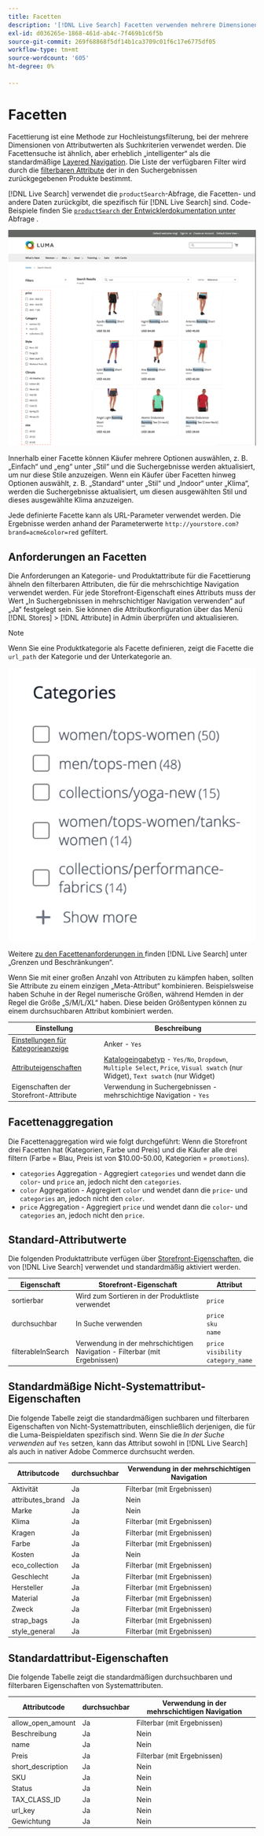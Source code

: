 ```yaml
---
title: Facetten
description: '[!DNL Live Search] Facetten verwenden mehrere Dimensionen von Attributwerten als Suchkriterien.'
exl-id: d036265e-1868-461d-ab4c-7f469b1c6f5b
source-git-commit: 269f68868f5df14b1ca3709c01f6c17e6775df05
workflow-type: tm+mt
source-wordcount: '605'
ht-degree: 0%

---
```


# Facetten

Facettierung ist eine Methode zur Hochleistungsfilterung, bei der mehrere Dimensionen von Attributwerten als Suchkriterien verwendet werden. Die Facettensuche ist ähnlich, aber erheblich „intelligenter“ als die standardmäßige [Layered Navigation](https://experienceleague.adobe.com/docs/commerce-admin/catalog/catalog/navigation/navigation-layered.html?lang=de). Die Liste der verfügbaren Filter wird durch die [filterbaren Attribute](https://experienceleague.adobe.com/docs/commerce-admin/catalog/catalog/navigation/navigation-layered.html?lang=de#filterable-attributes) der in den Suchergebnissen zurückgegebenen Produkte bestimmt.

[!DNL Live Search] verwendet die `productSearch`-Abfrage, die Facetten- und andere Daten zurückgibt, die spezifisch für [!DNL Live Search] sind. Code-Beispiele finden Sie [`productSearch` der Entwicklerdokumentation unter ](https://developer.adobe.com/commerce/webapi/graphql/schema/live-search/queries/product-search/) Abfrage .

![Gefilterte Suchergebnisse](assets/storefront-search-results-run.png)

Innerhalb einer Facette können Käufer mehrere Optionen auswählen, z. B. „Einfach“ und „eng“ unter „Stil“ und die Suchergebnisse werden aktualisiert, um nur diese Stile anzuzeigen. Wenn ein Käufer über Facetten hinweg Optionen auswählt, z. B. „Standard“ unter „Stil“ und „Indoor“ unter „Klima“, werden die Suchergebnisse aktualisiert, um diesen ausgewählten Stil und dieses ausgewählte Klima anzuzeigen.

Jede definierte Facette kann als URL-Parameter verwendet werden. Die Ergebnisse werden anhand der Parameterwerte `http://yourstore.com?brand=acme&color=red` gefiltert.

## Anforderungen an Facetten

Die Anforderungen an Kategorie- und Produktattribute für die Facettierung ähneln den filterbaren Attributen, die für die mehrschichtige Navigation verwendet werden. Für jede Storefront-Eigenschaft eines Attributs muss der Wert „In Suchergebnissen in mehrschichtiger Navigation verwenden“ auf „Ja“ festgelegt sein. Sie können die Attributkonfiguration über das Menü [!DNL Stores] > [!DNL Attribute] in Admin überprüfen und aktualisieren.

>[!NOTE]
>
>Wenn Sie eine Produktkategorie als Facette definieren, zeigt die Facette die `url_path` der Kategorie und der Unterkategorie an.
>
>![Kategoriefacetten](assets/facet-category.png)

Weitere [ zu den Facettenanforderungen in ](./boundaries-limits.md#facets) finden [!DNL Live Search] unter „Grenzen und Beschränkungen“.

Wenn Sie mit einer großen Anzahl von Attributen zu kämpfen haben, sollten Sie Attribute zu einem einzigen „Meta-Attribut“ kombinieren. Beispielsweise haben Schuhe in der Regel numerische Größen, während Hemden in der Regel die Größe „S/M/L/XL“ haben. Diese beiden Größentypen können zu einem durchsuchbaren Attribut kombiniert werden.

| Einstellung | Beschreibung |
|--- |--- |
| [Einstellungen für Kategorieanzeige](https://experienceleague.adobe.com/docs/commerce-admin/catalog/categories/create/categories-display-settings.html?lang=de) | Anker - `Yes` |
| [Attributeigenschaften](https://experienceleague.adobe.com/docs/commerce-admin/catalog/product-attributes/create/attribute-product-create.html?lang=de) | [Katalogeingabetyp](https://experienceleague.adobe.com/docs/commerce-admin/catalog/product-attributes/attributes-input-types.html?lang=de) - `Yes/No`, `Dropdown`, `Multiple Select`, `Price`, `Visual swatch` (nur Widget), `Text swatch` (nur Widget) |
| Eigenschaften der Storefront-Attribute | Verwendung in Suchergebnissen - mehrschichtige Navigation - `Yes` |

## Facettenaggregation

Die Facettenaggregation wird wie folgt durchgeführt: Wenn die Storefront drei Facetten hat (Kategorien, Farbe und Preis) und die Käufer alle drei filtern (Farbe = Blau, Preis ist von $10.00-50.00, Kategorien = `promotions`).

* `categories` Aggregation - Aggregiert `categories` und wendet dann die `color`- und `price` an, jedoch nicht den `categories`.
* `color` Aggregation - Aggregiert `color` und wendet dann die `price`- und `categories` an, jedoch nicht den `color`.
* `price` Aggregation - Aggregiert `price` und wendet dann die `color`- und `categories` an, jedoch nicht den `price`.

## Standard-Attributwerte

Die folgenden Produktattribute verfügen über [Storefront-Eigenschaften](https://experienceleague.adobe.com/docs/commerce-admin/catalog/product-attributes/product-attributes.html?lang=de), die von [!DNL Live Search] verwendet und standardmäßig aktiviert werden.

| Eigenschaft | Storefront-Eigenschaft | Attribut |
|---|---|---|
| sortierbar | Wird zum Sortieren in der Produktliste verwendet | `price` |
| durchsuchbar | In Suche verwenden | `price` <br />`sku`<br />`name` |
| filterableInSearch | Verwendung in der mehrschichtigen Navigation - Filterbar (mit Ergebnissen) | `price`<br />`visibility`<br />`category_name` |

## Standardmäßige Nicht-Systemattribut-Eigenschaften

Die folgende Tabelle zeigt die standardmäßigen suchbaren und filterbaren Eigenschaften von Nicht-Systemattributen, einschließlich derjenigen, die für die Luma-Beispieldaten spezifisch sind. Wenn Sie die *In der Suche verwenden* auf `Yes` setzen, kann das Attribut sowohl in [!DNL Live Search] als auch in nativer Adobe Commerce durchsucht werden.

| Attributcode | durchsuchbar | Verwendung in der mehrschichtigen Navigation |
|--- |--- |--- |
| Aktivität | Ja | Filterbar (mit Ergebnissen) |
| attributes_brand | Ja | Nein |
| Marke | Ja | Nein |
| Klima | Ja | Filterbar (mit Ergebnissen) |
| Kragen | Ja | Filterbar (mit Ergebnissen) |
| Farbe | Ja | Filterbar (mit Ergebnissen) |
| Kosten | Ja | Nein |
| eco_collection | Ja | Filterbar (mit Ergebnissen) |
| Geschlecht | Ja | Filterbar (mit Ergebnissen) |
| Hersteller | Ja | Filterbar (mit Ergebnissen) |
| Material | Ja | Filterbar (mit Ergebnissen) |
| Zweck | Ja | Filterbar (mit Ergebnissen) |
| strap_bags | Ja | Filterbar (mit Ergebnissen) |
| style_general | Ja | Filterbar (mit Ergebnissen) |

## Standardattribut-Eigenschaften

Die folgende Tabelle zeigt die standardmäßigen durchsuchbaren und filterbaren Eigenschaften von Systemattributen.

| Attributcode | durchsuchbar | Verwendung in der mehrschichtigen Navigation |
|--- |--- |--- |
| allow_open_amount | Ja | Filterbar (mit Ergebnissen) |
| Beschreibung | Ja | Nein |
| name | Ja | Nein |
| Preis | Ja | Filterbar (mit Ergebnissen) |
| short_description | Ja | Nein |
| SKU | Ja | Nein |
| Status | Ja | Nein |
| TAX_CLASS_ID | Ja | Nein |
| url_key | Ja | Nein |
| Gewichtung | Ja | Nein |
